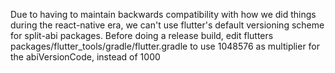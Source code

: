 Due to having to maintain backwards compatibility with how we did things during the react-native era, we can't use flutter's default versioning scheme for split-abi packages. Before doing a release build, edit flutters packages/flutter_tools/gradle/flutter.gradle to use 1048576 as multiplier for the abiVersionCode, instead of 1000
